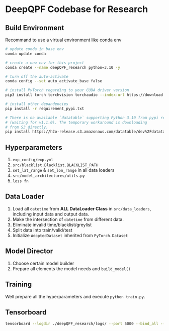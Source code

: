 # DeepQPF Codebase for Research
## Build Environment
Recommand to use a virtual environment like conda env
```bash
# update conda in base env
conda update conda

# create a new env for this project
conda create --name deepQPF_research python=3.10 -y

# turn off the auto-activate
conda config --set auto_activate_base false

# install PyTorch regarding to your CUDA driver version
pip3 install torch torchvision torchaudio --index-url https://download.pytorch.org/whl/cu118

# install other depandencies
pip install -r requirement_pypi.txt

# There is no available `datatable` supporting Python 3.10 from pypi repo
# (waiting for v1.1.0). The temporary workaround is downloading 
# from S3 directly.
pip install https://h2o-release.s3.amazonaws.com/datatable/dev%2Fdatatable-1.1.0a2132%2Fdatatable-1.1.0a2132-cp310-cp310-manylinux_2_12_x86_64.whl#sha256=db998c9bdba371e4bd6861282c60744c8ac0ba2c1ca1f2aa1fe1857d48f1d413
```

## Hyperparameters
1. `exp_config/exp.yml`
2. `src/blacklist.Blacklist.BLACKLIST_PATH`
3. `set_lat_range` & `set_lon_range` in all data loaders
4. `src/model_architectures/utils.py`
5. `loss fn`

## Data Loader
1. Load all `datetime` from **ALL DataLoader Class** in `src/data_loaders`, including input data and output data.
2. Make the intersection of `datetime` from different data.
3. Eliminate invalid time/blacklist/greylist
4. Split data into train/valid/test
5. Initialize `AdoptedDataset` inherited from `PyTorch.Dataset`

## Model Director
1. Choose certain model builder
2. Prepare all elements the model needs and `build_model()`

## Training
Well prepare all the hyperparameters and execute `python train.py`.

## Tensorboard
```Bash
tensorboard --logdir ./deepQPF_research/logs/ --port 5000 --bind_all --load_fast=false
```